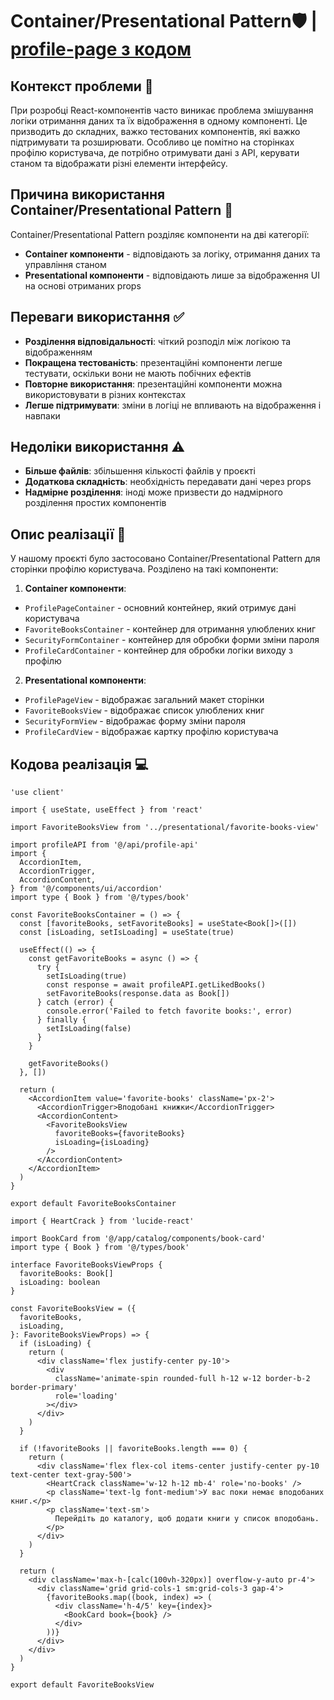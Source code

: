# **Container/Presentational Pattern**🛡️ | [profile-page з кодом](../../src/app/profile/components/)

## Контекст проблеми 📝

При розробці React-компонентів часто виникає проблема змішування логіки отримання даних та їх відображення в одному компоненті.
Це призводить до складних, важко тестованих компонентів, які важко підтримувати та розширювати.
Особливо це помітно на сторінках профілю користувача, де потрібно отримувати дані з API, керувати станом та відображати різні елементи інтерфейсу.

## Причина використання Container/Presentational Pattern 🤔

Container/Presentational Pattern розділяє компоненти на дві категорії:

- **Container компоненти** - відповідають за логіку, отримання даних та управління станом
- **Presentational компоненти** - відповідають лише за відображення UI на основі отриманих props

## Переваги використання ✅

- **Розділення відповідальності**: чіткий розподіл між логікою та відображенням
- **Покращена тестованість**: презентаційні компоненти легше тестувати, оскільки вони не мають побічних ефектів
- **Повторне використання**: презентаційні компоненти можна використовувати в різних контекстах
- **Легше підтримувати**: зміни в логіці не впливають на відображення і навпаки

## Недоліки використання ⚠️

- **Більше файлів**: збільшення кількості файлів у проєкті
- **Додаткова складність**: необхідність передавати дані через props
- **Надмірне розділення**: іноді може призвести до надмірного розділення простих компонентів

## Опис реалізації 🔧

У нашому проєкті було застосовано Container/Presentational Pattern для сторінки профілю користувача. Розділено на такі компоненти:

1. **Container компоненти**:

- `ProfilePageContainer` - основний контейнер, який отримує дані користувача
- `FavoriteBooksContainer` - контейнер для отримання улюблених книг
- `SecurityFormContainer` - контейнер для обробки форми зміни пароля
- `ProfileCardContainer` - контейнер для обробки логіки виходу з профілю

2. **Presentational компоненти**:

- `ProfilePageView` - відображає загальний макет сторінки
- `FavoriteBooksView` - відображає список улюблених книг
- `SecurityFormView` - відображає форму зміни пароля
- `ProfileCardView` - відображає картку профілю користувача

## Кодова реалізація 💻

```tsx
'use client'

import { useState, useEffect } from 'react'

import FavoriteBooksView from '../presentational/favorite-books-view'

import profileAPI from '@/api/profile-api'
import {
  AccordionItem,
  AccordionTrigger,
  AccordionContent,
} from '@/components/ui/accordion'
import type { Book } from '@/types/book'

const FavoriteBooksContainer = () => {
  const [favoriteBooks, setFavoriteBooks] = useState<Book[]>([])
  const [isLoading, setIsLoading] = useState(true)

  useEffect(() => {
    const getFavoriteBooks = async () => {
      try {
        setIsLoading(true)
        const response = await profileAPI.getLikedBooks()
        setFavoriteBooks(response.data as Book[])
      } catch (error) {
        console.error('Failed to fetch favorite books:', error)
      } finally {
        setIsLoading(false)
      }
    }

    getFavoriteBooks()
  }, [])

  return (
    <AccordionItem value='favorite-books' className='px-2'>
      <AccordionTrigger>Вподобані книжки</AccordionTrigger>
      <AccordionContent>
        <FavoriteBooksView
          favoriteBooks={favoriteBooks}
          isLoading={isLoading}
        />
      </AccordionContent>
    </AccordionItem>
  )
}

export default FavoriteBooksContainer
```

```tsx
import { HeartCrack } from 'lucide-react'

import BookCard from '@/app/catalog/components/book-card'
import type { Book } from '@/types/book'

interface FavoriteBooksViewProps {
  favoriteBooks: Book[]
  isLoading: boolean
}

const FavoriteBooksView = ({
  favoriteBooks,
  isLoading,
}: FavoriteBooksViewProps) => {
  if (isLoading) {
    return (
      <div className='flex justify-center py-10'>
        <div
          className='animate-spin rounded-full h-12 w-12 border-b-2 border-primary'
          role='loading'
        ></div>
      </div>
    )
  }

  if (!favoriteBooks || favoriteBooks.length === 0) {
    return (
      <div className='flex flex-col items-center justify-center py-10 text-center text-gray-500'>
        <HeartCrack className='w-12 h-12 mb-4' role='no-books' />
        <p className='text-lg font-medium'>У вас поки немає вподобаних книг.</p>
        <p className='text-sm'>
          Перейдіть до каталогу, щоб додати книги у список вподобань.
        </p>
      </div>
    )
  }

  return (
    <div className='max-h-[calc(100vh-320px)] overflow-y-auto pr-4'>
      <div className='grid grid-cols-1 sm:grid-cols-3 gap-4'>
        {favoriteBooks.map((book, index) => (
          <div className='h-4/5' key={index}>
            <BookCard book={book} />
          </div>
        ))}
      </div>
    </div>
  )
}

export default FavoriteBooksView
```
